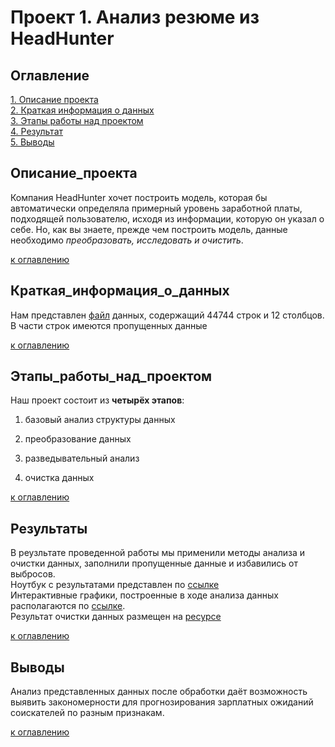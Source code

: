 # Проект 1. Анализ резюме из HeadHunter

## Оглавление  

[1. Описание проекта](#описание_проекта)\
[2. Краткая информация о данных](#краткая_информация_о_данных)\
[3. Этапы работы над проектом](#этапы_работы_над_проектом)\
[4. Результат](#результаты)\
[5. Выводы](#выводы)

## Описание_проекта

Компания HeadHunter хочет построить модель, которая бы автоматически определяла примерный уровень заработной платы, подходящей пользователю, исходя из информации, которую он указал о себе. Но, как вы знаете, прежде чем построить модель, данные необходимо _преобразовать, исследовать и очистить_.

[к оглавлению](#оглавление)

## Краткая_информация_о_данных

Нам представлен [файл](https://drive.google.com/file/d/1iTEEBO5p20J0LxRp2Fx0UaBs7blPGUoD/view?usp=drive_link) данных, содержащий 44744 строк и 12 столбцов. В части строк имеются пропущенных данные

[к оглавлению](#оглавление)

## Этапы_работы_над_проектом

Наш проект состоит из __четырёх этапов__:

1. базовый анализ структуры данных

2. преобразование данных

3. разведывательный анализ

4. очистка данных

[к оглавлению](#оглавление)

## Результаты

В реузльтате проведенной работы мы применили методы анализа и очистки данных, заполнили пропущенные данные и избавились от выбросов. \
Ноутбук с результатами представлен по [ссылке](Project-1.Анализ%20вакансий%20HeadHunter.ipynb) \
Интерактивные графики, построенные в ходе анализа данных располагаются по [ссылке](html/). \
Результат очистки данных размещен на [ресурсе](https://drive.google.com/file/d/1HAKcB_uxXYvgmMDD-nvmLc9hxp4sETk9/view?usp=drive_link)

[к оглавлению](#оглавление)

## Выводы

Анализ представленных данных после обработки даёт возможность выявить закономерности для прогнозирования зарплатных ожиданий соискателей по разным признакам.

[к оглавлению](#оглавление)
